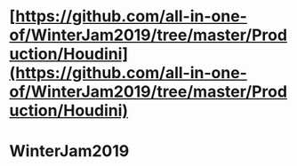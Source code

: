 # [https://github.com/all-in-one-of/WinterJam2019/tree/master/Production/Houdini](https://github.com/all-in-one-of/WinterJam2019/tree/master/Production/Houdini)
# WinterJam2019
